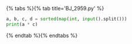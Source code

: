 {% tabs %}{% tab title='BJ_2959.py' %}

```py
a, b, c, d = sorted(map(int, input().split()))
print(a * c)
```

{% endtab %}{% endtabs %}
